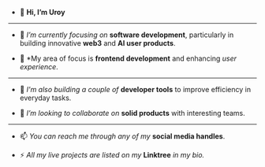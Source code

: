 - 👋 **Hi, I’m Uroy**

---

- 🌱 *I’m currently focusing on* **software development**, particularly in building innovative **web3** and **AI user products**.

- 🚀 *My area of focus is **frontend development** and enhancing *user experience*.

---

- 🔧 *I'm also building a couple of* **developer tools** to improve efficiency in everyday tasks.

- 💞️ *I’m looking to collaborate on* **solid products** with interesting teams.

---

- 📫 *You can reach me through any of my* **social media handles**.

- ⚡ *All my live projects are listed on my* **Linktree** *in my bio.*
<!---- ⚡ Fun fact: ...--->


<!---
devroy10/devroy10 is a ✨ special ✨ repository because its `README.md` (this file) appears on your GitHub profile.
You can click the Preview link to take a look at your changes.
--->
